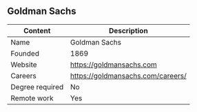 
  ## Goldman Sachs

| Content         | Description                             |
| --------------- | ----------------------------------------|
| Name            | Goldman Sachs   			                  |
| Founded         | 1869                                    |
| Website         |  https://goldmansachs.com               |
| Careers         | https://goldmansachs.com/careers/       |
| Degree required | No                                      |
| Remote work     | Yes                                     |

